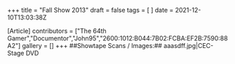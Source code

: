 +++
title = "Fall Show 2013"
draft = false
tags = [ ]
date = 2021-12-10T13:03:38Z

[Article]
contributors = ["The 64th Gamer","Documentor","John95","2600:1012:B044:7B02:FCBA:EF2B:7590:88A2"]
gallery = []
+++
##Showtape Scans / Images:##
<gallery>
aaasdff.jpg|CEC-Stage DVD
</gallery>